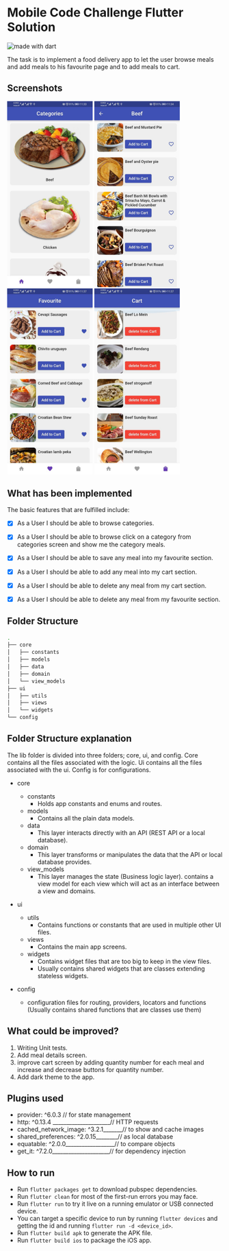 # Mobile Code Challenge Flutter Solution

<img src="https://img.shields.io/badge/made%20with-dart-blue.svg" alt="made with dart">

The task is to implement a food delivery app to let the user browse meals and add meals to his favourite page and to add meals to cart.

## Screenshots
<img src="https://github.com/Abdullah-Jacksi/food_delivery_app_case_study/blob/master/screenshots/1.jpeg" width="200" /> <img src="https://github.com/Abdullah-Jacksi/food_delivery_app_case_study/blob/master/screenshots/2.jpeg" width="200" /> <img src="https://github.com/Abdullah-Jacksi/food_delivery_app_case_study/blob/master/screenshots/3.jpeg" width="200" /> <img src="https://github.com/Abdullah-Jacksi/food_delivery_app_case_study/blob/master/screenshots/4.jpeg" width="200" />


## What has been implemented
The basic features that are fulfilled include:

- [x] As a User I should be able to browse categories.
- [x] As a User I should be able to browse click on a category from categories screen and show me the category meals.
- [x] As a User I should be able to save any meal into my favourite section.
- [x] As a User I should be able to add any meal into my cart section.
- [x] As a User I should be able to delete any meal from my cart section.
- [x] As a User I should be able to delete any meal from my favourite section.



## Folder Structure
```bash
.
├── core
│   ├── constants
│   ├── models
│   ├── data
│   ├── domain
│   └── view_models
├── ui
│   ├── utils
│   ├── views
│   └── widgets
└── config

```

## Folder Structure explanation
The lib folder is divided into three folders; core, ui, and config. Core contains all the files associated with the logic. Ui contains all the files associated with the ui. Config is for configurations.

* core
    * constants
        * Holds app constants and enums and routes.
    * models
        * Contains all the plain data models.
    * data
        * This layer interacts directly with an API (REST API or a local database).
    * domain
        * This layer transforms or manipulates the data that the API or local database provides.
    * view_models
        * This layer manages the state (Business logic layer). contains a view model for each view which will act as an interface between a view and domains.
    
* ui
    * utils
        * Contains functions or constants that are used in multiple other UI files.
    * views
        * Contains the main app screens.
    * widgets
        * Contains widget files that are too big to keep in the view files.
        * Usually contains shared widgets that are classes extending stateless widgets.

* config
    * configuration files for routing, providers, locators and functions (Usually contains shared functions that are classes use them)


## What could be improved?
1. Writing Unit tests.
2. Add meal details screen.
3. improve cart screen by adding quantity number for each meal and increase and decrease buttons for quantity number.
4. Add dark theme to the app.


## Plugins used ##
- provider: ^6.0.3                   // for state management
- http: ^0.13.4 _____________________// HTTP requests
- cached_network_image: ^3.2.1_______// to show and cache images
- shared_preferences: ^2.0.15________// as local database
- equatable: ^2.0.0__________________// to compare objects
- get_it: ^7.2.0_____________________// for dependency injection



## How to run ##
- Run `flutter packages get` to download pubspec dependencies.
- Run `flutter clean` for most of the first-run errors you may face.
- Run `flutter run` to try it live on a running emulator or USB connected device.
- You can target a specific device to run by running `flutter devices` and getting the id and running `flutter run -d <device_id>`.
- Run `flutter build apk` to generate the APK file.
- Run `flutter build ios` to package the iOS app.
